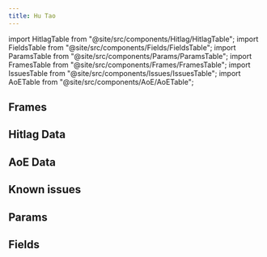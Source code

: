 ```yaml
---
title: Hu Tao
---
```


import HitlagTable from "@site/src/components/Hitlag/HitlagTable";
import FieldsTable from "@site/src/components/Fields/FieldsTable";
import ParamsTable from "@site/src/components/Params/ParamsTable";
import FramesTable from "@site/src/components/Frames/FramesTable";
import IssuesTable from "@site/src/components/Issues/IssuesTable";
import AoETable from "@site/src/components/AoE/AoETable";

## Frames

<FramesTable character="hutao" />

## Hitlag Data

<HitlagTable character="hutao" />

## AoE Data

<AoETable character="hutao" />

## Known issues

<IssuesTable character="hutao" />

## Params

<ParamsTable character="hutao" />

## Fields

<FieldsTable character="hutao" />
